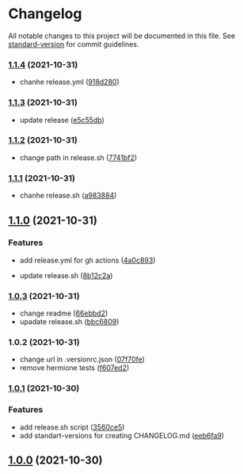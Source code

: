 # Changelog

All notable changes to this project will be documented in this file. See [standard-version](https://github.com/conventional-changelog/standard-version) for commit guidelines.

### [1.1.4](https://github.com/enmalafeev/shri-infrastructure/compare/v1.1.3...v1.1.4) (2021-10-31)


* chanhe release.yml ([918d280](https://github.com/enmalafeev/shri-infrastructure/commits/918d280ef1dc30593bab5ce7942094f6ecfd3107))

### [1.1.3](https://github.com/enmalafeev/shri-infrastructure/compare/v1.1.2...v1.1.3) (2021-10-31)


* update release ([e5c55db](https://github.com/enmalafeev/shri-infrastructure/commits/e5c55dbd7c2bbc3bb71dddf4ab76efa2af5399ca))

### [1.1.2](https://github.com/enmalafeev/shri-infrastructure/compare/v1.1.1...v1.1.2) (2021-10-31)


* change path in release.sh ([7741bf2](https://github.com/enmalafeev/shri-infrastructure/commits/7741bf28483059791d7f754936897e2f1da674ee))

### [1.1.1](https://github.com/enmalafeev/shri-infrastructure/compare/v1.1.0...v1.1.1) (2021-10-31)


* chanhe release.sh ([a983884](https://github.com/enmalafeev/shri-infrastructure/commits/a983884de9c11c1ac36e41f259cc74de286fa58c))

## [1.1.0](https://github.com/enmalafeev/shri-infrastructure/compare/v1.0.3...v1.1.0) (2021-10-31)


### Features

* add release.yml for gh actions ([4a0c893](https://github.com/enmalafeev/shri-infrastructure/commits/4a0c893b620299918a7765198767370148f6b1d8))


* update release.sh ([8b12c2a](https://github.com/enmalafeev/shri-infrastructure/commits/8b12c2acba04ae89f374320bfd6182fbeb460540))

### [1.0.3](https://github.com/enmalafeev/shri-infrastructure/compare/v1.0.2...v1.0.3) (2021-10-31)


* change readme ([66ebbd2](https://github.com/enmalafeev/shri-infrastructure/commits/66ebbd2dff91dcf9e47e179d0158cace9e9b72c9))
* upadate release.sh ([bbc6809](https://github.com/enmalafeev/shri-infrastructure/commits/bbc6809833f01ce06c4f61f035734d00e24abbb7))

### 1.0.2 (2021-10-31)


* change url in .versionrc.json ([07f70fe](https://github.com/enmalafeev/shri-infrastructure/commits/07f70fe43410da787a171f2ef2db144d44b1ccad))
* remove hermione tests ([f607ed2](https://github.com/enmalafeev/shri-infrastructure/commits/f607ed2b7fab3ff9d1353a9d52efdc58ac6effbf))

### [1.0.1](https://github.com/enmalafeev/shri-2021-task-testing/compare/v1.0.0...v1.0.1) (2021-10-30)


### Features

* add release.sh script ([3560ce5](https://github.com/enmalafeev/shri-2021-task-testing/commits/3560ce51f94691b317204aa8335b965883ced39e))
* add standart-versions for creating CHANGELOG.md ([eeb6fa9](https://github.com/enmalafeev/shri-2021-task-testing/commits/eeb6fa97399b9447c2b07ac240eefa53014850e0))

## [1.0.0](https://github.com/enmalafeev/shri-2021-task-testing/compare/v0.0.2...v1.0.0) (2021-10-30)
